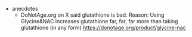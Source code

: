   * anecdotes
    * DoNotAge.org on X said glutathione is bad. Reason: Using Glycine&NAC increases glutathione far, far, far more than taking glutathione (in any form) https://donotage.org/product/glycine-nac
